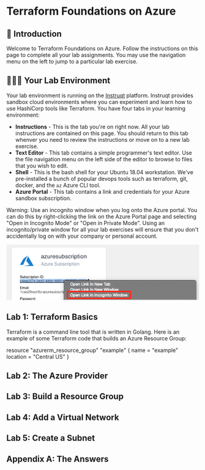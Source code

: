 # Terraform Foundations on Azure

## 👋 Introduction
Welcome to Terraform Foundations on Azure. Follow the instructions on this page to complete all your lab assignments. You may use the navigation menu on the left to jump to a particular lab exercise.

## 👩🏾‍🔬 Your Lab Environment
Your lab environment is running on the <a href="https://instruqt.com" target="_blank">Instruqt</a> platform. Instruqt provides sandbox cloud environments where you can experiment and learn how to use HashiCorp tools like Terraform. You have four tabs in your learning environment:

* **Instructions** - This is the tab you're on right now. All your lab instructions are contained on this page. You should return to this tab whenver you need to review the instructions or move on to a new lab exercise.
* **Text Editor** - This tab contains a simple programmer's text editor. Use the file navigation menu on the left side of the editor to browse to files that you wish to edit.
* **Shell** - This is the bash shell for your Ubuntu 18.04 workstation. We've pre-installed a bunch of popular devops tools such as terraform, git, docker, and the `az` Azure CLI tool.
* **Azure Portal** - This tab contains a link and credentials for your Azure sandbox subscription.

Warning: Use an incognito window when you log onto the Azure portal. You can do this by right-clicking the link on the Azure Portal page and selecting "Open in Incognito Mode" or "Open in Private Mode". Using an incognito/private window for all your lab exercises will ensure that you don't accidentally log on with your company or personal account.

![incognito_mode](images/incognito_mode.png)

## Lab 1: Terraform Basics
Terraform is a command line tool that is written in Golang. Here is an example of some Terraform code that builds an Azure Resource Group:

resource "azurerm_resource_group" "example" {
  name     = "example"
  location = "Central US"
}

## Lab 2: The Azure Provider

## Lab 3: Build a Resource Group

## Lab 4: Add a Virtual Network

## Lab 5: Create a Subnet

## Appendix A: The Answers